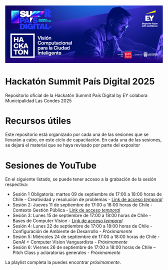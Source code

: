 ![Banner Hackatón EY Pais Digital 2025](public/Summit-PD-2025-Hackaton-Banner.jpg)
# Hackatón Summit País Digital 2025

Repositorio oficial de la Hackatón Summit País Digital by EY colabora Municipalidad Las Condes 2025

# Recursos útiles

Este repositorio está organizado por cada una de las sesiones que se llevarán a cabo, en este ciclo de capacitación. En cada una de las sesiones, se dejará el material que se haya revisado por parte del expositor

# Sesiones de YouTube

En el siguiente listado, se puede tener acceso a la grabación de la sesión respectiva:

* Sesión 1 Obligatoria: martes 09 de septiembre de 17:00 a 18:00 horas de Chile - Creatividad y resolución de problemas - [Link de acceso *temporal*](https://youtu.be/OyvFJoovS9o)
* Sesión 2: Jueves 11 de septiembre de 17:00 a 18:00 horas de Chile - Contexto Gestión Pública - [Link de acceso *temporal*](https://youtu.be/n-XF1z-oSAg)
* Sesión 3: Lunes 15 de septiembre de 17:00 a 18:00 horas de Chile - Bases de Computer Vision - [Link de acceso *temporal*](https://youtu.be/26bzvG-o1Dw)
* Sesión 4: Lunes 22 de septiembre de 17:00 a 18:00 horas de Chile - Configuración de Ambiente de Desarrollo - *Próximamente*
* Sesión 5: Miércoles 24 de septiembre de 17:00 a 18:00 horas de Chile - GenAI + Computer Vision Vanguardista - *Próximamente*
* Sesión 6: Viernes 26 de septiembre de 17:00 a 18:00 horas de Chile – Pitch Class y aclaratorias generales - *Próximamente*

La playlist completa la puedes encontrar *próximamente*.
